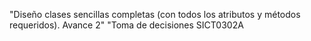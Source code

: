 "Diseño clases sencillas completas (con todos los atributos y métodos requeridos).
Avance 2" "Toma de decisiones
SICT0302A
